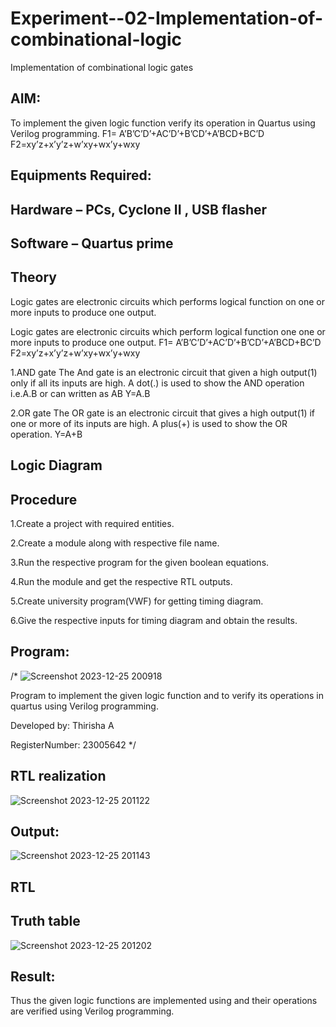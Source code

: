 # Experiment--02-Implementation-of-combinational-logic
Implementation of combinational logic gates
 
## AIM:
To implement the given logic function verify its operation in Quartus using Verilog programming.
 F1= A’B’C’D’+AC’D’+B’CD’+A’BCD+BC’D
F2=xy’z+x’y’z+w’xy+wx’y+wxy
 
 
 
## Equipments Required:

## Hardware – PCs, Cyclone II , USB flasher
## Software – Quartus prime


## Theory
Logic gates are electronic circuits which performs logical function on one or more inputs to produce one output.

Logic gates are electronic circuits which perform logical function one one or more inputs to produce one output. F1= A’B’C’D’+AC’D’+B’CD’+A’BCD+BC’D
F2=xy’z+x’y’z+w’xy+wx’y+wxy

1.AND gate The And gate is an electronic circuit that given a high output(1) only if all its inputs are high. A dot(.) is used to show the AND operation i.e.A.B or can written as AB Y=A.B

2.OR gate The OR gate is an electronic circuit that gives a high output(1) if one or more of its inputs are high. A plus(+) is used to show the OR operation. Y=A+B
 

## Logic Diagram
## Procedure

1.Create a project with required entities.

2.Create a module along with respective file name.

3.Run the respective program for the given boolean equations.

4.Run the module and get the respective RTL outputs.

5.Create university program(VWF) for getting timing diagram.

6.Give the respective inputs for timing diagram and obtain the results.
## Program:

/*
![Screenshot 2023-12-25 200918](https://github.com/thirisha-0610/Experiment--02-Implementation-of-combinational-logic-/assets/149347494/1cbb14ca-6359-441d-9542-b07904dca471)

Program to implement the given logic function and to verify its operations in quartus using Verilog programming.

Developed by: Thirisha A

RegisterNumber:  23005642
*/
## RTL realization
![Screenshot 2023-12-25 201122](https://github.com/thirisha-0610/Experiment--02-Implementation-of-combinational-logic-/assets/149347494/39b03279-6c0b-4d62-9ce4-3f9d48be0abf)

## Output:
![Screenshot 2023-12-25 201143](https://github.com/thirisha-0610/Experiment--02-Implementation-of-combinational-logic-/assets/149347494/821aa21f-a29c-4718-8bfe-9f3237a75e43)

## RTL
## Truth table
![Screenshot 2023-12-25 201202](https://github.com/thirisha-0610/Experiment--02-Implementation-of-combinational-logic-/assets/149347494/762f138e-5ce1-4766-b30e-74b1342e4a3f)


## Result:
Thus the given logic functions are implemented using  and their operations are verified using Verilog programming.
